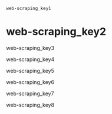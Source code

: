 ```ngMeta
web-scraping_key1
```
# web-scraping_key2
web-scraping_key3

web-scraping_key4

web-scraping_key5

web-scraping_key6

web-scraping_key7

web-scraping_key8